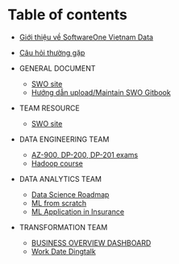 # Table of contents
* [Giới thiệu về SoftwareOne Vietnam Data ](README.md)
* [Câu hỏi thường gặp](FAQ.md)

* GENERAL DOCUMENT
    * [SWO site](https://www.softwareone.com/vi-vn/)
    * [Hướng dẫn upload/Maintain SWO Gitbook](https://docs.google.com/document/d/1Nx04HhX5iCjVZN22pUFxdPhXMaNWVR4LthbQgpZkcQo/edit?fbclid=IwAR0m5iUiiZ_9fZNvlK6SrpHApD_hRmBKPl9OidK01_xCjaE1NHiEdwn7TH0)

* TEAM RESOURCE
    * [SWO site](https://www.softwareone.com/vi-vn/)
    
* DATA ENGINEERING TEAM
    * [AZ-900, DP-200, DP-201 exams](https://www.reddit.com/r/AZURE/comments/gkpxm7/passed_az900_dp200_dp201_exams_in_2020/)
    * [Hadoop course](https://www.tutorialspoint.com/hadoop/hadoop_big_data_overview.htm)

* DATA ANALYTICS TEAM
    * [Data Science Roadmap](https://i.am.ai/roadmap/#note)
    * [ML from scratch](https://github.com/eriklindernoren/ML-From-Scratch?fbclid=IwAR2b3XgXbiwgm13xmNtdr2MnfB9pCd01CBBNYbRlHPLQZHT69EQEbDEJ-Bk)
    * [ML Application in Insurance](https://docs.google.com/document/d/1ALOgtxcu-XcEBt0UNZ0sEgL7yVEf2eyBeTODo_ExTt8/edit?fbclid=IwAR06XPjv1ml4pXW3GfhTG8KWd8q3eEuv-0GwBCI_VuJGfX_E4mqvXszl91s)
    
* TRANSFORMATION TEAM
    * [BUSINESS OVERVIEW DASHBOARD](https://datastudio.google.com/reporting/3cf9087a-d3d9-4db2-a9aa-5065a4c06fde/page/TZ1uB)
    * [Work Date Dingtalk](https://datastudio.google.com/u/0/reporting/a0bc3318-7488-439c-917e-b557c9631383/page/o5BqB)
